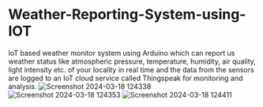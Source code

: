 # Weather-Reporting-System-using-IOT
IoT based weather monitor system using Arduino which can report us weather status like atmospheric pressure, temperature, humidity, air quality, light intensity etc. of your locality in real time and the data from the sensors are logged to an IoT cloud service called Thingspeak for monitoring and analysis.
![Screenshot 2024-03-18 124338](https://github.com/Sudheer050/Weather-Reporting-System-using-IOT/assets/139902006/acadef98-6bc2-48d8-9f4b-a54078adba70)
![Screenshot 2024-03-18 124353](https://github.com/Sudheer050/Weather-Reporting-System-using-IOT/assets/139902006/1680ebfa-0f83-4b40-ae3f-6fd9fa181137)
![Screenshot 2024-03-18 124411](https://github.com/Sudheer050/Weather-Reporting-System-using-IOT/assets/139902006/57183e08-4fec-43b6-a7ec-7bf0c7b8af6f)
